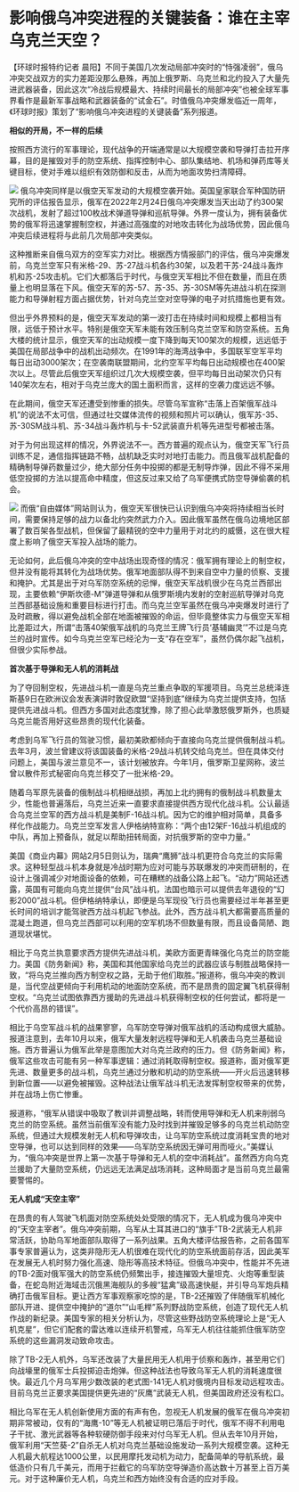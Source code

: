 # 影响俄乌冲突进程的关键装备：谁在主宰乌克兰天空？

【环球时报特约记者
晨阳】不同于美国几次发动局部冲突时的“恃强凌弱”，俄乌冲突交战双方的实力差距没那么悬殊，再加上俄罗斯、乌克兰和北约投入了大量先进武器装备，因此这次“冷战后规模最大、持续时间最长的局部冲突”也被全球军事界看作是最新军事战略和武器装备的“试金石”。时值俄乌冲突爆发临近一周年，《环球时报》策划了“影响俄乌冲突进程的关键装备”系列报道。

**相似的开局，不一样的后续**

按照西方流行的军事理论，现代战争的开端通常是以大规模空袭和导弹打击拉开序幕，目的是摧毁对手的防空系统、指挥控制中心、部队集结地、机场和弹药库等关键目标，使对手难以组织有效防御和反击，从而为地面攻势扫清障碍。

![](https://inews.gtimg.com/newsapp_bt/0/15657449116/1000)
俄乌冲突同样是以俄空天军发动的大规模空袭开始。英国皇家联合军种国防研究所的评估报告显示，俄军在2022年2月24日俄乌冲突爆发当天出动了约300架次战机，发射了超过100枚战术弹道导弹和巡航导弹。外界一度认为，拥有装备优势的俄军将迅速掌握制空权，并通过高强度的对地攻击转化为战场优势，因此俄乌冲突后续进程将与此前几次局部冲突类似。

这种推断来自俄乌双方的空军实力对比。根据西方情报部门的评估，俄乌冲突爆发前，乌克兰空军只有米格-29、苏-27战斗机各约30架，以及若干苏-24战斗轰炸机和苏-25攻击机。它们大都落后于时代，与俄空天军相比不但在数量，而且在质量上也明显落在下风。俄空天军的苏-57、苏-35、苏-30SM等先进战斗机在探测能力和导弹射程方面占据优势，针对乌克兰空对空导弹的电子对抗措施也更有效。

但出乎外界预料的是，俄空天军发动的第一波打击在持续时间和规模上都相当有限，远低于预计水平。特别是俄空天军未能有效压制乌克兰空军和防空系统。五角大楼的统计显示，俄空天军的出动规模一度下降到每天100架次的规模，远远低于美国在局部战争中的战机出动频次。在1991年的海湾战争中，多国联军空军平均每日出动3000架次；在空袭南联盟期间，北约空军平均每日出动规模也在400架次以上。尽管此后俄空天军组织过几次大规模空袭，但平均每日出动架次仍只有140架次左右，相对于乌克兰庞大的国土面积而言，这样的空袭力度远远不够。

在此期间，俄空天军还遭受到惨重的损失。尽管乌军宣称“击落上百架俄军战斗机”的说法不太可信，但通过社交媒体流传的视频和照片可以确认，俄军苏-35、苏-30SM战斗机、苏-34战斗轰炸机与卡-52武装直升机等先进型号都被击落。

对于为何出现这样的情况，外界说法不一。西方普遍的观点认为，俄空天军飞行员训练不足，通信指挥链路不畅，战机缺乏实时对地打击能力。而且俄军战机配备的精确制导弹药数量过少，绝大部分任务中投掷的都是无制导炸弹，因此不得不采用低空投掷的方法以提高命中精度，但这反过来又给了乌军便携式防空导弹偷袭的机会。

![](https://inews.gtimg.com/newsapp_bt/0/15657449123/1000)
而俄“自由媒体”网站则认为，俄空天军很快已认识到俄乌冲突将持续相当长时间，需要保持足够的战力以备北约突然武力介入。因此俄军虽然在俄乌边境地区部署了数百架各型战机，但保留了最精锐的空中力量用于对北约的威慑，这在很大程度上影响了俄空天军投入战场的能力。

无论如何，此后俄乌冲突的空中战场出现奇怪的情况：俄军拥有理论上的制空权，但并没有能将其转化为战场优势。俄军地面部队得不到来自空中力量的侦察、支援和掩护。尤其是出于对乌军防空系统的忌惮，俄空天军战机很少在乌克兰西部出现，主要依赖“伊斯坎德-M”弹道导弹和从俄罗斯境内发射的空射巡航导弹对乌克兰西部基础设施和重要目标进行打击。而乌克兰空军虽然在俄乌冲突爆发时进行了及时疏散，得以避免战机全部在地面被摧毁的命运，但毕竟整体实力与俄空天军相比差距过大，所谓“击落40架俄军战机的乌克兰王牌飞行员‘基辅幽灵’”不过是乌克兰的战时宣传。如今乌克兰空军已经沦为一支“存在空军”，虽然仍偶尔起飞战机，但很少实际参战。

**首次基于导弹和无人机的消耗战**

为了夺回制空权，先进战斗机一直是乌克兰重点争取的军援项目。乌克兰总统泽连斯基9日在欧洲议会发表演讲时敦促欧盟“坚持到底”继续为乌克兰提供支持，包括提供先进战斗机。但西方多国对此态度犹豫，除了担心此举激怒俄罗斯外，也质疑乌克兰能否用好这些昂贵的现代化装备。

考虑到乌军飞行员的驾驶习惯，最初美欧都倾向于直接向乌克兰提供俄制战斗机。去年3月，波兰曾建议将该国装备的米格-29战斗机转交给乌克兰。但在具体交付问题上，美国与波兰意见不一，该计划被放弃。今年1月，俄罗斯卫星网称，波兰曾以散件形式秘密向乌克兰移交了一批米格-29。

随着乌军原先装备的俄制战斗机相继战损，再加上北约拥有的俄制战斗机数量太少，性能也普遍落后，乌克兰近来一直要求直接提供西方现代化战斗机。公认最适合乌克兰空军的西方战斗机是美制F-16战斗机。因为它的维护相对简单，具备多样化作战能力。乌克兰空军发言人伊格纳特宣称：“两个由12架F-16战斗机组成的中队，再加上预备队，就足以帮助扭转局面，对抗俄罗斯的空中力量。”

美国《商业内幕》网站2月5日则认为，瑞典“鹰狮”战斗机更符合乌克兰的实际需求。这种轻型战斗机本身就是冷战时期为应对可能与苏联爆发的冲突而研制的，在设计上强调减少对地面设备的依赖，可在糟糕的战备公路上起飞。“动力”网站还透露，英国有可能向乌克兰提供“台风”战斗机，法国也暗示可以提供去年退役的“幻影2000”战斗机。但伊格纳特承认，即便是乌军现役飞行员也需要经过半年甚至更长时间的培训才能驾驶西方战斗机起飞参战。此外，西方战斗机大都需要高质量的混凝土跑道，但乌克兰西部可以利用的空军机场不但数量有限，而且设备简陋、跑道现状堪忧。

相比于乌克兰执意要求西方提供先进战斗机，美欧方面更青睐强化乌克兰的防空能力。美国《防务新闻》称，美国和其他国家给乌克兰的武器应该与制胜战略保持一致，“将乌克兰推向西方制空权之路，无助于他们取胜。”报道称，俄乌冲突的教训是，当代空战更倾向于利用机动的地面防空系统，而不是昂贵的固定翼飞机获得制空权。“乌克兰试图依靠西方援助的先进战斗机获得制空权的任何尝试，都将是一个代价高昂的错误”。

相比于乌空军战斗机的战果寥寥，乌军防空导弹对俄军战机的活动构成很大威胁。报道注意到，去年10月以来，俄军大量发射远程导弹和无人机袭击乌克兰基础设施。西方普遍认为俄军此举是意图加大对乌克兰政府的压力。但《防务新闻》称，俄军这些攻击可能有另一种军事逻辑：通过消耗取得制空权。报道称，面对俄军更先进、数量更多的战斗机，乌克兰通过分散和机动的防空系统——开火后迅速转移到新位置——以避免被摧毁。这种战法让俄军战斗机无法发挥制空权带来的优势，并在战场上伤亡惨重。

报道称，“俄军从错误中吸取了教训并调整战略，转而使用导弹和无人机来削弱乌克兰的防空系统。虽然当前俄军没有能力及时找到并摧毁足够多的乌克兰机动防空系统，但通过大规模发射无人机和导弹攻击，让乌军防空系统过度消耗宝贵的地对空导弹，也可以达到同样的效果——乌军防空系统因无弹可用而哑火。”美媒认为，“俄乌冲突是世界上第一次基于导弹和无人机的空中消耗战”。虽然西方向乌克兰援助了大量防空系统，仍远远无法满足战场消耗，这种局面才是当前乌克兰最需要警惕的。

**无人机成“天空主宰”**

在昂贵的有人驾驶飞机面对防空系统处处受限的情况下，无人机成为俄乌冲突中的“天空主宰者”。俄乌冲突前期，乌军从土耳其进口的“旗手”TB-2武装无人机非常活跃，协助乌军地面部队取得了一系列战果。五角大楼评估报告称，之前各国军事专家普遍认为，这类非隐形无人机很难在现代化的防空系统面前存活，因此美军在发展无人机时努力强化高速、隐形等高技术特征。但俄乌冲突中，性能并不先进的TB-2面对俄军强大的防空系统仍频繁出手，接连摧毁大量坦克、火炮等重型装备，在蛇岛附近海域击沉俄黑海舰队的多艘“猛禽”级高速快艇，并引导乌军炮兵精确打击俄军目标。更让西方军事观察家吃惊的是，TB-2还摧毁了伴随俄军机械化部队开进、提供空中掩护的“道尔”“山毛榉”系列野战防空系统，创造了现代无人机作战的新纪录。美国专家的相关分析认为，尽管这些野战防空系统理论上是“无人机克星”，但它们配套的雷达难以连续开机警戒，乌军无人机往往能抓住俄军防空系统的这些漏洞发动致命攻击。

除了TB-2无人机外，乌军还改装了大量民用无人机用于侦察和轰炸，甚至用它们向战壕里的俄军士兵投掷迫击炮弹。但这种战法也导致乌军无人机的消耗速度很快。最近几个月乌军用少数改装的老式图-141无人机对俄境内目标发动远程攻击。目前乌克兰正要求美国提供更先进的“灰鹰”武装无人机，但美国政府还没有松口。

相比乌军在无人机创新使用方面的有声有色，忽视无人机发展的俄军在俄乌冲突初期非常被动，仅有的“海鹰-10”等无人机被证明已落后于时代，俄军不得不利用电子干扰、激光武器等各种软硬防御手段来对付乌军无人机。但从去年10月开始，俄军利用“天竺葵-2”自杀无人机对乌克兰基础设施发动一系列大规模空袭。这种无人机最大航程达1000公里，以民用摩托发动机为动力，配备简单的导航系统，最低造价只有几千美元，而用于拦截它的乌军防空导弹造价高达数十万甚至上百万美元。对于这种廉价无人机，乌克兰和西方始终没有合适的应对手段。

